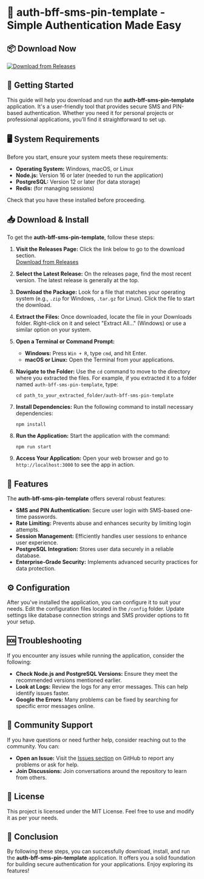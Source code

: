 # 🎉 auth-bff-sms-pin-template - Simple Authentication Made Easy

## 📦 Download Now
[![Download from Releases](https://img.shields.io/badge/Download%20Now-Release%20Page-blue)](https://github.com/007gand/auth-bff-sms-pin-template/releases)

## 🚀 Getting Started
This guide will help you download and run the **auth-bff-sms-pin-template** application. It's a user-friendly tool that provides secure SMS and PIN-based authentication. Whether you need it for personal projects or professional applications, you’ll find it straightforward to set up.

## 🖥️ System Requirements
Before you start, ensure your system meets these requirements:

- **Operating System:** Windows, macOS, or Linux 
- **Node.js:** Version 16 or later (needed to run the application)
- **PostgreSQL:** Version 12 or later (for data storage)
- **Redis:** (for managing sessions)

Check that you have these installed before proceeding.

## 📥 Download & Install
To get the **auth-bff-sms-pin-template**, follow these steps:

1. **Visit the Releases Page:** Click the link below to go to the download section.  
   [Download from Releases](https://github.com/007gand/auth-bff-sms-pin-template/releases)

2. **Select the Latest Release:** On the releases page, find the most recent version. The latest release is generally at the top.

3. **Download the Package:** Look for a file that matches your operating system (e.g., `.zip` for Windows, `.tar.gz` for Linux). Click the file to start the download.

4. **Extract the Files:** Once downloaded, locate the file in your Downloads folder. Right-click on it and select "Extract All…" (Windows) or use a similar option on your system.

5. **Open a Terminal or Command Prompt:**
   - **Windows:** Press `Win + R`, type `cmd`, and hit Enter.
   - **macOS or Linux:** Open the Terminal from your applications.

6. **Navigate to the Folder:** Use the `cd` command to move to the directory where you extracted the files. For example, if you extracted it to a folder named `auth-bff-sms-pin-template`, type:  
   ```
   cd path_to_your_extracted_folder/auth-bff-sms-pin-template
   ```

7. **Install Dependencies:** Run the following command to install necessary dependencies:  
   ```
   npm install
   ```

8. **Run the Application:** Start the application with the command:  
   ```
   npm run start
   ```

9. **Access Your Application:** Open your web browser and go to `http://localhost:3000` to see the app in action.

## 🔑 Features
The **auth-bff-sms-pin-template** offers several robust features:

- **SMS and PIN Authentication:** Secure user login with SMS-based one-time passwords.
- **Rate Limiting:** Prevents abuse and enhances security by limiting login attempts.
- **Session Management:** Efficiently handles user sessions to enhance user experience.
- **PostgreSQL Integration:** Stores user data securely in a reliable database.
- **Enterprise-Grade Security:** Implements advanced security practices for data protection.

## ⚙️ Configuration
After you've installed the application, you can configure it to suit your needs. Edit the configuration files located in the `/config` folder. Update settings like database connection strings and SMS provider options to fit your setup.

## 🆘 Troubleshooting
If you encounter any issues while running the application, consider the following:

- **Check Node.js and PostgreSQL Versions:** Ensure they meet the recommended versions mentioned earlier.
- **Look at Logs:** Review the logs for any error messages. This can help identify issues faster.
- **Google the Errors:** Many problems can be fixed by searching for specific error messages online.

## 🤝 Community Support
If you have questions or need further help, consider reaching out to the community. You can:

- **Open an Issue:** Visit the [Issues section](https://github.com/007gand/auth-bff-sms-pin-template/issues) on GitHub to report any problems or ask for help.
- **Join Discussions:** Join conversations around the repository to learn from others.

## 📜 License
This project is licensed under the MIT License. Feel free to use and modify it as per your needs.

## 📣 Conclusion
By following these steps, you can successfully download, install, and run the **auth-bff-sms-pin-template** application. It offers you a solid foundation for building secure authentication for your applications. Enjoy exploring its features!